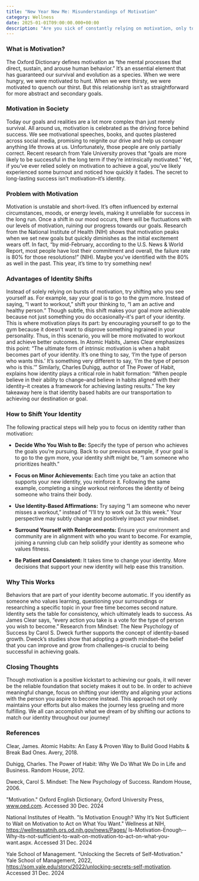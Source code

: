 ```yaml
---
title: "New Year New Me: Misunderstandings of Motivation"
category: Wellness
date: 2025-01-01T09:00:00.000+00:00
description: "Are you sick of constantly relying on motivation, only to have it disappear before you reach your goals? This post will dive into the real secret behind success: identity shifts. Discover why motivation is insufficient to bring about real change and how changing your self-perception can radically transform your habits. Supported by bestselling books like Atomic Habits and The Power of Habit as well as research from Yale University and the National Institute of Health, you will begin to pick up on the tips that position you for long-term success. Ready to make this year different? Click the title to begin your journey!"
---
```

### **What is Motivation?**
The Oxford Dictionary defines motivation as “the mental processes that direct, sustain, and arouse human behavior.” It’s an essential element that has guaranteed our survival and evolution as a species. When we were hungry, we were motivated to hunt. When we were thirsty, we were motivated to quench our thirst. But this relationship isn’t as straightforward for more abstract and secondary goals.

### **Motivation in Society**
Today our goals and realities are a lot more complex than just merely survival. All around us, motivation is celebrated as the driving force behind success. We see motivational speeches, books, and quotes plastered across social media, promising to reignite our drive and help us conquer anything life throws at us. Unfortunately, those people are only partially correct. Recent research from Yale University proves that “goals are more likely to be successful in the long term if they’re intrinsically motivated.” Yet, if you’ve ever relied solely on motivation to achieve a goal, you’ve likely experienced some burnout and noticed how quickly it fades. The secret to long-lasting success isn’t motivation–it’s identity.

### **Problem with Motivation**
Motivation is unstable and short-lived. It’s often influenced by external circumstances, moods, or energy levels, making it unreliable for success in the long run. Once a shift in our mood occurs, there will be fluctuations with our levels of motivation, ruining our progress towards our goals. Research from the National Institute of Health (NIH) shows that motivation peaks when we set new goals but quickly diminishes as the initial excitement wears off. In fact, “by mid-February, according to the U.S. News & World Report, most people have lost their commitment and overall, the failure rate is 80% for those resolutions!” (NIH). Maybe you’ve identified with the 80% as well in the past. This year, it’s time to try something new!

### **Advantages of Identity Shifts**
Instead of solely relying on bursts of motivation, try shifting who you see yourself as. For example, say your goal is to go to the gym more. Instead of saying, “I want to workout,” shift your thinking to, “I am an active and healthy person.” Though subtle, this shift makes your goal more achievable because not just something you do occasionally–it's part of your identity. This is where motivation plays its part: by encouraging yourself to go to the gym because it doesn’t want to disprove something ingrained in your personality. Thus, in this scenario, you will be more motivated to workout and achieve better outcomes. In Atomic Habits, James Clear emphasizes this point: “The ultimate form of intrinsic motivation is when a habit becomes part of your identity. It’s one thing to say, ‘I’m the type of person who wants this.’ It’s something very different to say, ‘I’m the type of person who is this.’” Similarly, Charles Duhigg, author of The Power of Habit, explains how identity plays a critical role in habit formation: “When people believe in their ability to change–and believe in habits aligned with their identity–it creates a framework for achieving lasting results.” The key takeaway here is that identity based habits are our transportation to achieving our destination or goal.

### **How to Shift Your Identity**
The following practical steps will help you to focus on identity rather than motivation:

- **Decide Who You Wish to Be:** Specify the type of person who achieves the goals you’re pursuing. Back to our previous example, if your goal is to go to the gym more, your identity shift might be, “I am someone who prioritizes health.”

- **Focus on Minor Achievements:** Each time you take an action that supports your new identity, you reinforce it. Following the same example, completing a single workout reinforces the identity of being someone who trains their body.

- **Use Identity-Based Affirmations:** Try saying “I am someone who never misses a workout,” instead of “I’ll try to work out 3x this week.” Your perspective may subtly change and positively impact your mindset.

- **Surround Yourself with Reinforcements:** Ensure your environment and community are in alignment with who you want to become. For example, joining a running club can help solidify your identity as someone who values fitness.

- **Be Patient and Consistent:** It takes time to change your identity. More decisions that support your new identity will help ease this transition.

### **Why This Works**
Behaviors that are part of your identity become automatic. If you identify as someone who values learning, questioning your surroundings or researching a specific topic in your free time becomes second nature. Identity sets the table for consistency, which ultimately leads to success. As James Clear says, “every action you take is a vote for the type of person you wish to become.” Research from Mindset: The New Psychology of Success by Carol S. Dweck further supports the concept of identity-based growth. Dweck’s studies show that adopting a growth mindset–the belief that you can improve and grow from challenges–is crucial to being successful in achieving goals.

### **Closing Thoughts**
Though motivation is a positive kickstart to achieving our goals, it will never be the reliable foundation that society makes it out to be. In order to achieve meaningful change, focus on shifting your identity and aligning your actions with the person you aspire to become instead. This approach not only maintains your efforts but also makes the journey less grueling and more fulfilling. We all can accomplish what we dream of by shifting our actions to match our identity throughout our journey!

### **References**
Clear, James. Atomic Habits: An Easy & Proven Way to Build Good Habits & Break Bad Ones. Avery, 2018.

Duhigg, Charles. The Power of Habit: Why We Do What We Do in Life and Business. Random House, 2012.

Dweck, Carol S. Mindset: The New Psychology of Success. Random House, 2006.

"Motivation." Oxford English Dictionary, Oxford University Press, www.oed.com. Accessed 30 Dec. 2024

National Institutes of Health. "Is Motivation Enough? Why It’s Not Sufficient to Wait on Motivation to Act on What You Want." Wellness at NIH, https://wellnessatnih.ors.od.nih.gov/news/Pages/
Is-Motivation-Enough--Why-its-not-sufficient-to-wait-on-motivation-to-act-on-what-you-want.aspx. Accessed 31 Dec. 2024

Yale School of Management. "Unlocking the Secrets of Self-Motivation." Yale School of Management, 2022, https://som.yale.edu/story/2022/unlocking-secrets-self-motivation. Accessed 31 Dec. 2024
